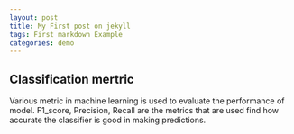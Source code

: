 ```yaml
---
layout: post
title: My First post on jekyll
tags: First markdown Example
categories: demo 
---
```

## Classification mertric

Various metric in machine learning is used to evaluate the performance of model. 
F1_score, Precision, Recall are the metrics that are used find how accurate the 
classifier is good in making predictions.
